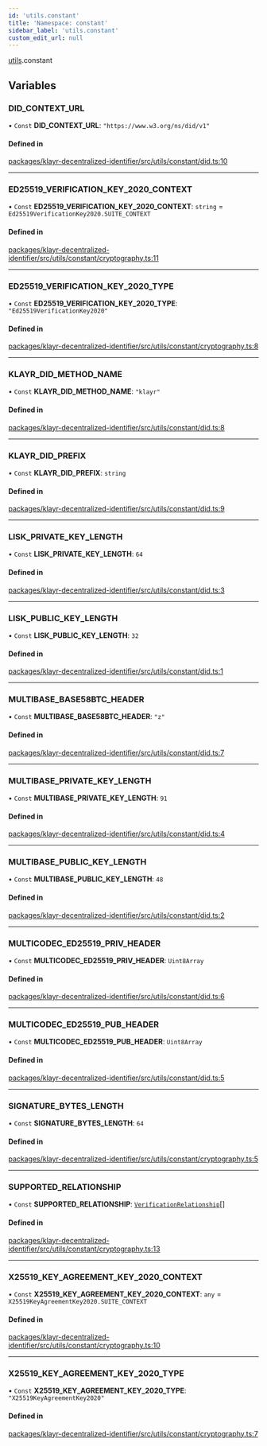 ```yaml
---
id: 'utils.constant'
title: 'Namespace: constant'
sidebar_label: 'utils.constant'
custom_edit_url: null
---
```


[utils](utils.md).constant

## Variables

### DID_CONTEXT_URL

• `Const` **DID_CONTEXT_URL**: `"https://www.w3.org/ns/did/v1"`

#### Defined in

[packages/klayr-decentralized-identifier/src/utils/constant/did.ts:10](https://github.com/aldhosutra/klayr-did/blob/8db4b95/packages/klayr-decentralized-identifier/src/utils/constant/did.ts#L10)

---

### ED25519_VERIFICATION_KEY_2020_CONTEXT

• `Const` **ED25519_VERIFICATION_KEY_2020_CONTEXT**: `string` = `Ed25519VerificationKey2020.SUITE_CONTEXT`

#### Defined in

[packages/klayr-decentralized-identifier/src/utils/constant/cryptography.ts:11](https://github.com/aldhosutra/klayr-did/blob/8db4b95/packages/klayr-decentralized-identifier/src/utils/constant/cryptography.ts#L11)

---

### ED25519_VERIFICATION_KEY_2020_TYPE

• `Const` **ED25519_VERIFICATION_KEY_2020_TYPE**: `"Ed25519VerificationKey2020"`

#### Defined in

[packages/klayr-decentralized-identifier/src/utils/constant/cryptography.ts:8](https://github.com/aldhosutra/klayr-did/blob/8db4b95/packages/klayr-decentralized-identifier/src/utils/constant/cryptography.ts#L8)

---

### KLAYR_DID_METHOD_NAME

• `Const` **KLAYR_DID_METHOD_NAME**: `"klayr"`

#### Defined in

[packages/klayr-decentralized-identifier/src/utils/constant/did.ts:8](https://github.com/aldhosutra/klayr-did/blob/8db4b95/packages/klayr-decentralized-identifier/src/utils/constant/did.ts#L8)

---

### KLAYR_DID_PREFIX

• `Const` **KLAYR_DID_PREFIX**: `string`

#### Defined in

[packages/klayr-decentralized-identifier/src/utils/constant/did.ts:9](https://github.com/aldhosutra/klayr-did/blob/8db4b95/packages/klayr-decentralized-identifier/src/utils/constant/did.ts#L9)

---

### LISK_PRIVATE_KEY_LENGTH

• `Const` **LISK_PRIVATE_KEY_LENGTH**: `64`

#### Defined in

[packages/klayr-decentralized-identifier/src/utils/constant/did.ts:3](https://github.com/aldhosutra/klayr-did/blob/8db4b95/packages/klayr-decentralized-identifier/src/utils/constant/did.ts#L3)

---

### LISK_PUBLIC_KEY_LENGTH

• `Const` **LISK_PUBLIC_KEY_LENGTH**: `32`

#### Defined in

[packages/klayr-decentralized-identifier/src/utils/constant/did.ts:1](https://github.com/aldhosutra/klayr-did/blob/8db4b95/packages/klayr-decentralized-identifier/src/utils/constant/did.ts#L1)

---

### MULTIBASE_BASE58BTC_HEADER

• `Const` **MULTIBASE_BASE58BTC_HEADER**: `"z"`

#### Defined in

[packages/klayr-decentralized-identifier/src/utils/constant/did.ts:7](https://github.com/aldhosutra/klayr-did/blob/8db4b95/packages/klayr-decentralized-identifier/src/utils/constant/did.ts#L7)

---

### MULTIBASE_PRIVATE_KEY_LENGTH

• `Const` **MULTIBASE_PRIVATE_KEY_LENGTH**: `91`

#### Defined in

[packages/klayr-decentralized-identifier/src/utils/constant/did.ts:4](https://github.com/aldhosutra/klayr-did/blob/8db4b95/packages/klayr-decentralized-identifier/src/utils/constant/did.ts#L4)

---

### MULTIBASE_PUBLIC_KEY_LENGTH

• `Const` **MULTIBASE_PUBLIC_KEY_LENGTH**: `48`

#### Defined in

[packages/klayr-decentralized-identifier/src/utils/constant/did.ts:2](https://github.com/aldhosutra/klayr-did/blob/8db4b95/packages/klayr-decentralized-identifier/src/utils/constant/did.ts#L2)

---

### MULTICODEC_ED25519_PRIV_HEADER

• `Const` **MULTICODEC_ED25519_PRIV_HEADER**: `Uint8Array`

#### Defined in

[packages/klayr-decentralized-identifier/src/utils/constant/did.ts:6](https://github.com/aldhosutra/klayr-did/blob/8db4b95/packages/klayr-decentralized-identifier/src/utils/constant/did.ts#L6)

---

### MULTICODEC_ED25519_PUB_HEADER

• `Const` **MULTICODEC_ED25519_PUB_HEADER**: `Uint8Array`

#### Defined in

[packages/klayr-decentralized-identifier/src/utils/constant/did.ts:5](https://github.com/aldhosutra/klayr-did/blob/8db4b95/packages/klayr-decentralized-identifier/src/utils/constant/did.ts#L5)

---

### SIGNATURE_BYTES_LENGTH

• `Const` **SIGNATURE_BYTES_LENGTH**: `64`

#### Defined in

[packages/klayr-decentralized-identifier/src/utils/constant/cryptography.ts:5](https://github.com/aldhosutra/klayr-did/blob/8db4b95/packages/klayr-decentralized-identifier/src/utils/constant/cryptography.ts#L5)

---

### SUPPORTED_RELATIONSHIP

• `Const` **SUPPORTED_RELATIONSHIP**: [`VerificationRelationship`](../modules.md#verificationrelationship)[]

#### Defined in

[packages/klayr-decentralized-identifier/src/utils/constant/cryptography.ts:13](https://github.com/aldhosutra/klayr-did/blob/8db4b95/packages/klayr-decentralized-identifier/src/utils/constant/cryptography.ts#L13)

---

### X25519_KEY_AGREEMENT_KEY_2020_CONTEXT

• `Const` **X25519_KEY_AGREEMENT_KEY_2020_CONTEXT**: `any` = `X25519KeyAgreementKey2020.SUITE_CONTEXT`

#### Defined in

[packages/klayr-decentralized-identifier/src/utils/constant/cryptography.ts:10](https://github.com/aldhosutra/klayr-did/blob/8db4b95/packages/klayr-decentralized-identifier/src/utils/constant/cryptography.ts#L10)

---

### X25519_KEY_AGREEMENT_KEY_2020_TYPE

• `Const` **X25519_KEY_AGREEMENT_KEY_2020_TYPE**: `"X25519KeyAgreementKey2020"`

#### Defined in

[packages/klayr-decentralized-identifier/src/utils/constant/cryptography.ts:7](https://github.com/aldhosutra/klayr-did/blob/8db4b95/packages/klayr-decentralized-identifier/src/utils/constant/cryptography.ts#L7)

